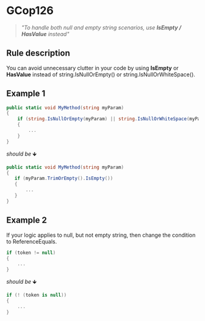 ﻿# GCop126

> *"To handle both null and empty string scenarios, use **IsEmpty / HasValue** instead"*


## Rule description
You can avoid unnecessary clutter in your code by using **IsEmpty** or **HasValue** instead of string.IsNullOrEmpty() or string.IsNullOrWhiteSpace().

## Example 1
```csharp
public static void MyMethod(string myParam)
{
    if (string.IsNullOrEmpty(myParam) || string.IsNullOrWhiteSpace(myParam))
    {
        ...     
    }
}
```
*should be* 🡻

```csharp
public static void MyMethod(string myParam)
{
   if (myParam.TrimOrEmpty().IsEmpty())
   {
       ...            
   }
}
```
 ## Example 2
If your logic applies to null, but not empty string, then change the condition to ReferenceEquals.
```csharp
if (token != null)
{
    ...
}
```
*should be* 🡻

```csharp
if (! (token is null))
{
    ...
}
```

